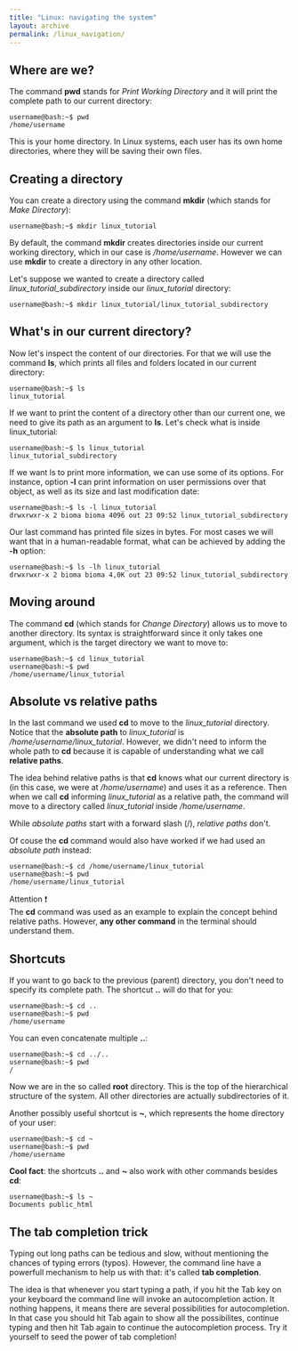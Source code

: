 ```yaml
---
title: "Linux: navigating the system"
layout: archive
permalink: /linux_navigation/
---
```


## Where are we?  <a name="where-are-we?"></a> 
The command **pwd** stands for *Print Working Directory* and it will print the complete path to our current directory:  
```console  
username@bash:~$ pwd  
/home/username
```  
This is your home directory. In Linux systems, each user has its own home directories, where they will be saving their own files.  

## Creating a directory <a name="creating-a-directory"></a>  
You can create a directory using the command **mkdir** (which stands for *Make Directory*):  
```console  
username@bash:~$ mkdir linux_tutorial 
```  
By default, the command **mkdir** creates directories inside our current working directory, which in our case is */home/username*. However we can use **mkdir** to create a directory in any other location. 

Let's suppose we wanted to create a directory called *linux_tutorial_subdirectory* inside our *linux_tutorial* directory:  
```console  
username@bash:~$ mkdir linux_tutorial/linux_tutorial_subdirectory 
```  

## What's in our current directory?  <a name="what's-in-our-current-directory?"></a> 
Now let's inspect the content of our directories. For that we will use the command **ls**, which prints all files and folders located in our current directory:  
```console  
username@bash:~$ ls  
linux_tutorial
```  
If we want to print the content of a directory other than our current one, we need to give its path as an argument to **ls**. Let's check what is inside linux_tutorial:  
```  
username@bash:~$ ls linux_tutorial  
linux_tutorial_subdirectory 
```  
If we want ls to print more information, we can use some of its options. For instance, option **-l** can print information on user permissions over that object, as well as its size and last modification date:  
```console  
username@bash:~$ ls -l linux_tutorial
drwxrwxr-x 2 bioma bioma 4096 out 23 09:52 linux_tutorial_subdirectory
```  
Our last command has printed file sizes in bytes. For most cases we will want that in a human-readable format, what can be achieved by adding the **-h** option:  
```console  
username@bash:~$ ls -lh linux_tutorial
drwxrwxr-x 2 bioma bioma 4,0K out 23 09:52 linux_tutorial_subdirectory
```  

## Moving around  <a name="moving-around"></a> 
The command **cd** (which stands for *Change Directory*) allows us to move to another directory. Its syntax is straightforward since it only takes one argument, which is the target directory we want to move to:  
```console  
username@bash:~$ cd linux_tutorial  
username@bash:~$ pwd  
/home/username/linux_tutorial
``` 

## Absolute vs relative paths
In the last command we used **cd** to move to the *linux_tutorial* directory. Notice that the **absolute path** to *linux_tutorial* is */home/username/linux_tutorial*. However, we didn't need to inform the whole path to **cd** because it is capable of understanding what we call **relative paths**. 

The idea behind relative paths is that **cd** knows what our current directory is (in this case, we were at */home/username*) and uses it as a reference. Then when we call **cd** informing *linux_tutorial* as a relative path, the command will move to a directory called *linux_tutorial* inside */home/username*. 

While *absolute paths* start with a forward slash (/), *relative paths* don't. 

Of couse the **cd** command would also have worked if we had used an *absolute path* instead: 
```console  
username@bash:~$ cd /home/username/linux_tutorial
username@bash:~$ pwd  
/home/username/linux_tutorial
``` 

Attention :exclamation:  
The **cd** command was used as an example to explain the concept behind relative paths. However, **any other command** in the terminal should understand them.  

## Shortcuts <a name="shortcuts"></a> 
If you want to go back to the previous (parent) directory, you don't need to specify its complete path. The shortcut **..** will do that for you:  
```console  
username@bash:~$ cd ..  
username@bash:~$ pwd  
/home/username
```  
You can even concatenate multiple **..**:  
```console    
username@bash:~$ cd ../..  
username@bash:~$ pwd  
/
```  
Now we are in the so called **root** directory. This is the top of the hierarchical structure of the system. All other directories are actually subdirectories of it.  

Another possibly useful shortcut is **~**, which represents the home directory of your user:  
```console  
username@bash:~$ cd ~  
username@bash:~$ pwd  
/home/username
```  

**Cool fact**: the shortcuts **..** and **~** also work with other commands besides **cd**:  
```console  
username@bash:~$ ls ~  
Documents public_html
```  

## The tab completion trick <a name="the-tab-completion-trick"></a>  
Typing out long paths can be tedious and slow, without mentioning the chances of typing errors (typos). However, the command line have a powerfull mechanism to help us with that: it's called **tab completion**.  

The idea is that whenever you start typing a path, if you hit the Tab key on your keyboard the command line will invoke an autocompletion action. It nothing happens, it means there are several possibilities for autocompletion. In that case you should hit Tab again to show all the possibilites, continue typing and then hit Tab again to continue the autocompletion process. Try it yourself to seed the power of tab completion!
